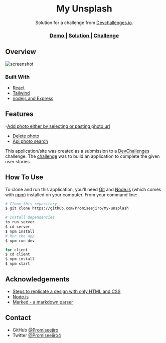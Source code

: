<!-- Please update value in the {}  -->

<h1 align="center">My Unsplash</h1>

<div align="center">
   Solution for a challenge from  <a href="http://devchallenges.io" target="_blank">Devchallenges.io</a>.
</div>

<div align="center">
  <h3>
    <a href="https://my-unsplash-promiseejiro.vercel.app/">
      Demo
    </a>
    <span> | </span>
    <a href="https://my-unsplash-promiseejiro.vercel.app/">
      Solution
    </a>
    <span> | </span>
    <a href="https://devchallenges.io/challenges/O2iGT9yBd6xZBrOcVirx">
      Challenge
    </a>
  </h3>
</div>

<!-- TABLE OF CONTENTS -->


## Overview

![screenshot](https://res.cloudinary.com/dxqg5hify/image/upload/v1685093885/my-unsplash/wb16ak8kx0spbn9bbtb9.jpg)



### Built With

<!-- This section should list any major frameworks that you built your project using. Here are a few examples.-->

- [React](https://reactjs.org/)
- [Tailwind](https://tailwindcss.com/)
- [nodejs and Express](https://nodejs.org/)

## Features
-[Add photo either by selecting or pasting photo url]()
- [Delete photo]()
- [Api photo search]()
<!-- List the features of your application or follow the template. Don't share the figma file here :) -->

This application/site was created as a submission to a [DevChallenges](https://devchallenges.io/challenges) challenge. The [challenge](https://devchallenges.io/challenges/O2iGT9yBd6xZBrOcVirx) was to build an application to complete the given user stories.

## How To Use

<!-- Example: -->

To clone and run this application, you'll need [Git](https://git-scm.com) and [Node.js](https://nodejs.org/en/download/) (which comes with [npm](http://npmjs.com)) installed on your computer. From your command line:

```bash
# Clone this repository
$ git clone https://github.com/Promiseejiro/My-unsplash

# Install dependencies
to run server
$ cd server
$ npm install
# Run the app
$ npm run dev

for client 
$ cd client
$ npm install
$ npm start
```


## Acknowledgements

<!-- This section should list any articles or add-ons/plugins that helps you to complete the project. This is optional but it will help you in the future. For example -->

- [Steps to replicate a design with only HTML and CSS](https://devchallenges-blogs.web.app/how-to-replicate-design/)
- [Node.js](https://nodejs.org/)
- [Marked - a markdown parser](https://github.com/chjj/marked)

## Contact


- GitHub [@Promiseejiro](https://github.com/Promiseejiro/)
- Twitter [@Promiseejiro4](https://twitter.com/promiseejiro4)